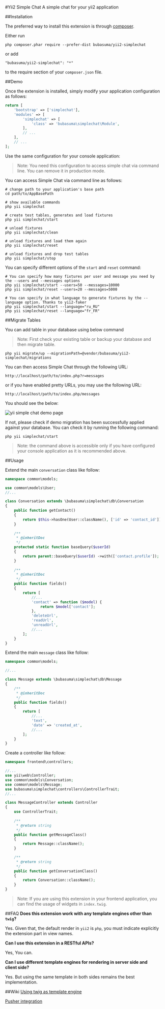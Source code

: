 #Yii2 Simple Chat
A simple chat for your yii2 application

##Installation

The preferred way to install this extension is through [composer](http://getcomposer.org/download/).

Either run

```
php composer.phar require --prefer-dist bubasuma/yii2-simplechat
```

or add

```
"bubasuma/yii2-simplechat": "*"
```

to the require section of your `composer.json` file.

##Demo

Once the extension is installed, simply modify your application configuration as follows:

```php
return [
    'bootstrap' => ['simplechat'],
    'modules' => [
        'simplechat' => [
            'class' => 'bubasuma\simplechat\Module',
        ],
        // ...
    ],
    // ...
];
```
Use the same configuration for your console application:

>Note: You need this configuration to access simple chat via command line. You can remove it in production mode.

You can access Simple Chat via command line as follows:

```
# change path to your application's base path
cd path/to/AppBasePath

# show available commands
php yii simplechat

# create test tables, generates and load fixtures
php yii simplechat/start

# unload fixtures
php yii simplechat/clean

# unload fixtures and load them again
php yii simplechat/reset

# unload fixtures and drop test tables
php yii simplechat/stop
```

You can specify different options of the `start` and `reset` command:

```
# You can specify how many fixtures per user and message you need by the --users and --messages options
php yii simplechat/start --users=50 --messages=10000
php yii simplechat/reset --users=20 --messages=5000

# You can specify in what language to generate fixtures by the --language option. Thanks to yii2-faker
php yii simplechat/start --language="ru_RU"
php yii simplechat/reset --language="fr_FR"

```

##Migrate Tables

You can add table in your database using below command

>Note: First check your existing table or backup your database and then migrate table.

```
php yii migrate/up --migrationPath=@vendor/bubasuma/yii2-simplechat/migrations
```


You can then access Simple Chat through the following URL:

```
http://localhost/path/to/index.php?r=messages
```

or if you have enabled pretty URLs, you may use the following URL:

```
http://localhost/path/to/index.php/messages
```

You should see the below:

![yii simple chat demo page](http://i.imgur.com/1YZdjN8.png "yii simple chat demo page")

If not, please check if demo migration has been successfully applied against your database. You can check it by running the following command:

```
php yii simplechat/start
```
>Note: the command above is accessible only if you have configured your console application as it is recommended above.

##Usage

Extend the main `conversation` class like follow:

```php
namespace common\models;

use common\models\User;
//...

class Conversation extends \bubasuma\simplechat\db\Conversation
{
    public function getContact()
    {
        return $this->hasOne(User::className(), ['id' => 'contact_id']);
    }
    
    /**
     * @inheritDoc
     */
    protected static function baseQuery($userId)
    {
        return parent::baseQuery($userId) ->with(['contact.profile']);
    }
    
    /**
     * @inheritDoc
     */
    public function fields()
    {
        return [
            //...
            'contact' => function ($model) {
                return $model['contact'];
            },
            'deleteUrl',
            'readUrl',
            'unreadUrl',
            //...
        ];
    }
}
```

Extend the main `message` class like follow:

```php
namespace common\models;

//...

class Message extends \bubasuma\simplechat\db\Message
{
    /**
     * @inheritDoc
     */
    public function fields()
    {
        return [
            //...
            'text',
            'date' => 'created_at',
            //...
        ];
    }
}
```

Create a controller like follow:

```php
namespace frontend\controllers;

//...
use yii\web\Controller;
use common\models\Conversation;
use common\models\Message;
use bubasuma\simplechat\controllers\ControllerTrait;
//...

class MessageController extends Controller
{
    use ControllerTrait;
    
    /**
     * @return string
     */
    public function getMessageClass()
    {
        return Message::className();
    }

    /**
     * @return string
     */
    public function getConversationClass()
    {
        return Conversation::className();
    }
}
```
>Note: If you are using this extension in your frontend application, you can find the usage of widgets  in `index.twig`.

##FAQ
**Does this extension work with any template engines other than `twig`?**

Yes. Given that, the default render in `yii2` is `php`, you must indicate explicitly the extension part in view names.

**Can I use this extension in a RESTful APIs?**

Yes, You can. 

**Can I use different template engines for rendering in server side and client side?**

Yes. But using the same template in both sides remains the best implementation.

##Wiki
[Using twig as template engine](https://github.com/bubasuma/yii2-simplechat/wiki/Using-twig-as-template-engine)

[Pusher integration](https://github.com/bubasuma/yii2-simplechat/wiki/Pusher-integration)

 
